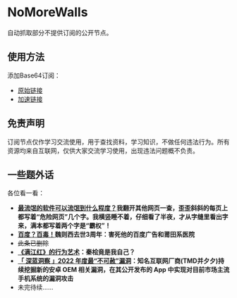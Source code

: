 # NoMoreWalls

自动抓取部分不提供订阅的公开节点。

## 使用方法

添加Base64订阅：

- [原始链接](https://raw.githubusercontent.com/peasoft/NoMoreWalls/master/list.txt)
- [加速链接](https://fastly.jsdelivr.net/gh/peasoft/NoMoreWalls@master/list.txt)

## 免责声明

订阅节点仅作学习交流使用，用于查找资料，学习知识，不做任何违法行为。所有资源均来自互联网，仅供大家交流学习使用，出现违法问题概不负责。

## 一些题外话

各位看一看：

- **[最流氓的软件可以流氓到什么程度？](https://www.zhihu.com/question/29129310)我翻开其他网页一查，歪歪斜斜的每页上都写着“危险网页”几个字。我横竖睡不着，仔细看了半夜，才从字缝里看出字来，满本都写着两个字是“霸权”！**
- **[百度？百毒！](https://user.guancha.cn/main/content?id=100552)魏则西去世3周年：害死他的百度广告和莆田系医院**
- ~~此条已删除~~<!--- **[长安课堂《十问》](http://wbx.jiangyaojia.com/a11288.html)FUCK YOU Ch\*\*\*\*\* Gov\*\*\*\*\*\*\***！<sub>有些“爱国青年”又要说了，你不是说“不做任何违法行为”吗？我只想说：笑死了，这也能叫违法？哪里违法了？具体哪一部法哪一条哪一款？你们说不出来就别想用各种借口威胁我。我告诉你们：***你们这种人迟早要完！你们总有一天会臭名昭著！！！***</sub>-->
- **[《满江红》的行为艺术](https://www.bilibili.com/video/BV11v4y1t7Gw/)：秦桧竟是我自己？**
- **[「 深蓝洞察 」2022 年度最“不可赦”漏洞](https://mp.weixin.qq.com/s/P_EYQxOEupqdU0BJMRqWsw)：知名互联网厂商(TMD并夕夕)持续挖掘新的安卓 OEM 相关漏洞，在其公开发布的 App 中实现对目前市场主流手机系统的漏洞攻击**
- 未完待续……
